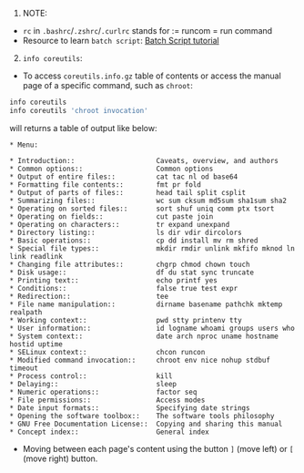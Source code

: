 1. NOTE:

- `rc` in `.bashrc`/`.zshrc`/`.curlrc` stands for := runcom = run command
- Resource to learn `batch script`: [Batch Script tutorial](http://steve-jansen.github.io/guides/windows-batch-scripting/)

2. `info coreutils`:

- To access `coreutils.info.gz` table of contents or access the manual page of a specific command, such as `chroot`:

```bash
info coreutils
info coreutils 'chroot invocation'
```

will returns a table of output like below:

```
* Menu:

* Introduction::                    Caveats, overview, and authors
* Common options::                  Common options
* Output of entire files::          cat tac nl od base64
* Formatting file contents::        fmt pr fold
* Output of parts of files::        head tail split csplit
* Summarizing files::               wc sum cksum md5sum sha1sum sha2
* Operating on sorted files::       sort shuf uniq comm ptx tsort
* Operating on fields::             cut paste join
* Operating on characters::         tr expand unexpand
* Directory listing::               ls dir vdir dircolors
* Basic operations::                cp dd install mv rm shred
* Special file types::              mkdir rmdir unlink mkfifo mknod ln link readlink
* Changing file attributes::        chgrp chmod chown touch
* Disk usage::                      df du stat sync truncate
* Printing text::                   echo printf yes
* Conditions::                      false true test expr
* Redirection::                     tee
* File name manipulation::          dirname basename pathchk mktemp realpath
* Working context::                 pwd stty printenv tty
* User information::                id logname whoami groups users who
* System context::                  date arch nproc uname hostname hostid uptime
* SELinux context::                 chcon runcon
* Modified command invocation::     chroot env nice nohup stdbuf timeout
* Process control::                 kill
* Delaying::                        sleep
* Numeric operations::              factor seq
* File permissions::                Access modes
* Date input formats::              Specifying date strings
* Opening the software toolbox::    The software tools philosophy
* GNU Free Documentation License::  Copying and sharing this manual
* Concept index::                   General index
```

- Moving between each page's content using the button `]` (move left) or `[` (move right) button.
